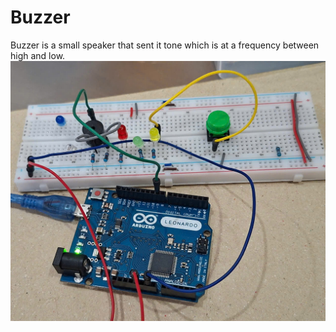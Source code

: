 # Buzzer
Buzzer is a small speaker that sent it tone which is at a frequency between high and low.
![buzzer](./buzzerpic.jpg)
